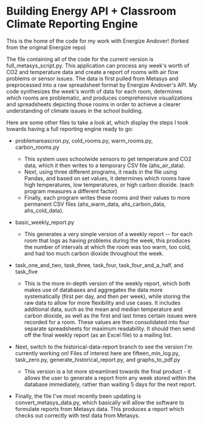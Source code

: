 # Building Energy API + Classroom Climate Reporting Engine

This is the home of the code for my work with Energize Andover! (forked from the original Energize repo)

The file containing all of the code for the current version is full_metasys_script.py. This application can process any week's worth of CO2 and temperature data and create a report of rooms with air flow problems or sensor issues. The data is first pulled from Metasys and preprocessed into a raw spreadsheet format by Energize Andover's API. My code synthesizes the week's worth of data for each room, determines which rooms are problematic, and produces comprehensive visualizations and spreadsheets depicting those rooms in order to achieve a clearer understanding of climate issues in the school building.

Here are some other files to take a look at, which display the steps I took towards having a full reporting engine ready to go:

- problemareascron.py, cold_rooms.py, warm_rooms.py, carbon_rooms.py 
  - This system uses schoolwide sensors to get temperature and CO2 data, which it then writes to a temporary CSV file (ahs_air_data).
  - Next, using three different programs, it reads in the file using Pandas, and based on set values, it determines which rooms have high temperatures, low temperatures, or high carbon dioxide. (each program measures a different factor)
  - Finally, each program writes these rooms and their values to more permanent CSV files (ahs_warm_data, ahs_carbon_data, ahs_cold_data).
  
- basic_weekly_report.py 
  - This generates a very simple version of a weekly report -- for each room that logs as having problems during the week, this produces the number of intervals at which the room was too warm, too cold, and had too much carbon dioxide throughout the week.
  
- task_one_and_two, task_three, task_four, task_four_and_a_half, and task_five
  - This is the more in-depth version of the weekly report, which both makes use of databases and aggregates the data more systematically (first per day, and then per week), while storing the raw data to allow for more flexibility and use cases. It includes additional data, such as the mean and median temperature and carbon dioxide, as well as the first and last times certain issues were recorded for a room. These values are then consolidated into four separate spreadsheets for maximum readability. It should then send off the final weekly report (as an Excel file) to a mailing list.
  
- Next, switch to the historical-data-report branch to see the version I'm currently working on! Files of interest here are fifteen_min_log.py, task_zero.py, generate_historical_report.py, and graphs_to_pdf.py 
  - This version is a lot more streamlined towards the final product - it allows the user to generate a report from any week stored within the database immediately, rather than waiting 5 days for the next report.

- Finally, the file I've most recently been updating is convert_metasys_data.py, which basically will allow the software to formulate reports from Metasys data. This produces a report which checks out correctly with test data from Metasys.


